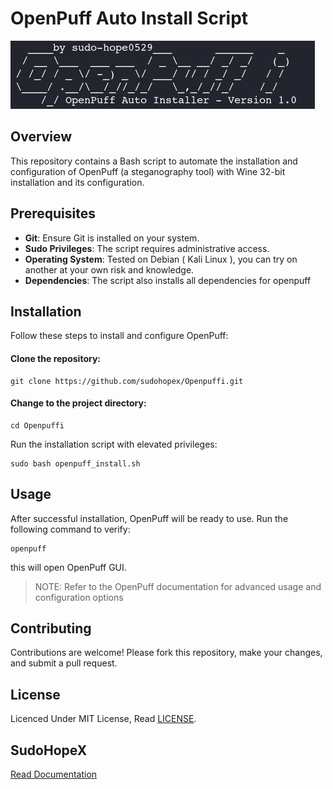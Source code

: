 # OpenPuff Auto Install Script
![openpuff-auto-installer-script-banner.png](https://github.com/sudohopex/sudohopex.github.io/blob/00cbec90bf912e91845800feb40c8c72bb228577/pages/project-docs/asset/openpuff-auto-installer-script-banner.png)

## Overview
This repository contains a Bash script to automate the installation and configuration of OpenPuff (a steganography tool) with Wine 32-bit installation and its configuration.


## Prerequisites
- **Git**: Ensure Git is installed on your system.
- **Sudo Privileges**: The script requires administrative access.
- **Operating System**: Tested on Debian ( Kali Linux ), you can try on another at your own risk and knowledge.
- **Dependencies**: The script also installs all dependencies for openpuff


## Installation
Follow these steps to install and configure OpenPuff:

#### Clone the repository:
```
git clone https://github.com/sudohopex/Openpuffi.git
```

#### Change to the project directory:
```
cd Openpuffi
```

Run the installation script with elevated privileges:
```
sudo bash openpuff_install.sh
```


## Usage
After successful installation, OpenPuff will be ready to use. Run the following command to verify:
```
openpuff  
```
this will open OpenPuff GUI.

> NOTE: Refer to the OpenPuff documentation for advanced usage and configuration options 


## Contributing
Contributions are welcome! Please fork this repository, make your changes, and submit a pull request.


## License
Licenced Under MIT License, Read [LICENSE](LICENSE).

## SudoHopeX
[Read Documentation](https://sudohopex.github.io/pages/project-docs/openpuff.ioahdfaisdnfkandf.html)
